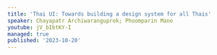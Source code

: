 ```yaml
---
title: 'Thai UI: Towards building a design system for all Thais'
speaker: Chayapatr Archiwaranguprok; Phoomparin Mano
youtube: jV_bIbtKY-I
managed: true
published: '2023-10-20'
---
```

